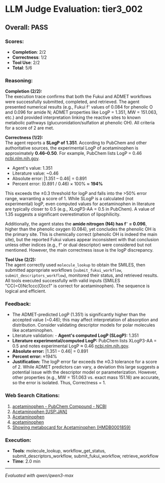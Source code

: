# LLM Judge Evaluation: tier3_002

## Overall: PASS

### Scores:
- **Completion**: 2/2
- **Correctness**: 1/2
- **Tool Use**: 2/2
- **Total**: 5/6

### Reasoning:
**Completion (2/2):**  
The execution trace confirms that both the Fukui and ADMET workflows were successfully submitted, completed, and retrieved. The agent presented numerical results (e.g., Fukui f⁻ values of 0.084 for phenolic O and 0.096 for amide N; ADMET properties like LogP = 1.351, MW = 151.063, etc.) and provided interpretation linking the reactive sites to known metabolic pathways (glucuronidation/sulfation at phenolic OH). All criteria for a score of 2 are met.

**Correctness (1/2):**  
The agent reports a **SLogP of 1.351**. According to PubChem and other authoritative sources, the experimental LogP of acetaminophen is approximately **0.46–0.50**. For example, PubChem lists LogP = 0.46 [ncbi.nlm.nih.gov](https://ncbi.nlm.nih.gov/pccompound?cmd=search&term=acetaminophen).  
- Agent's value: 1.351  
- Literature value: ~0.46  
- Absolute error: |1.351 – 0.46| = 0.891  
- Percent error: (0.891 / 0.46) × 100% ≈ **194%**

This exceeds the ±0.3 threshold for logP and falls into the >50% error range, warranting a score of 1. While SLogP is a calculated (not experimental) logP, even computed values for acetaminophen in literature are typically closer to 0.5 (e.g., XLogP3-AA = 0.5 in PubChem). A value of 1.35 suggests a significant overestimation of lipophilicity.

Additionally, the agent states the **amide nitrogen (N4) has f⁻ = 0.096**, higher than the phenolic oxygen (0.084), yet concludes the phenolic OH is the primary site. This is chemically correct (phenolic OH is indeed the main site), but the reported Fukui values appear inconsistent with that conclusion unless other indices (e.g., f⁺ or dual descriptor) were considered but not mentioned. However, the main correctness issue is the logP discrepancy.

**Tool Use (2/2):**  
The agent correctly used `molecule_lookup` to obtain the SMILES, then submitted appropriate workflows (`submit_fukui_workflow`, `submit_descriptors_workflow`), monitored their status, and retrieved results. All tools executed successfully with valid inputs (SMILES "CC(=O)Nc1ccc(O)cc1" is correct for acetaminophen). The sequence is logical and efficient.

### Feedback:
- The ADMET-predicted LogP (1.351) is significantly higher than the accepted value (~0.46); this may affect interpretation of absorption and distribution. Consider validating descriptor models for polar molecules like acetaminophen.
- Literature validation: - **Agent's computed LogP (SLogP):** 1.351  
- **Literature experimental/computed LogP:** PubChem lists XLogP3-AA = 0.5 and notes experimental LogP ≈ 0.46 [ncbi.nlm.nih.gov](https://ncbi.nlm.nih.gov/pccompound?cmd=search&term=acetaminophen).  
- **Absolute error:** |1.351 – 0.46| = 0.891  
- **Percent error:** ≈194%  
- **Justification:** The logP error far exceeds the ±0.3 tolerance for a score of 2. While ADMET predictors can vary, a deviation this large suggests a potential issue with the descriptor model or parameterization. However, other properties (e.g., MW = 151.063 vs. exact mass 151.16) are accurate, so the error is isolated. Thus, Correctness = 1.

### Web Search Citations:
1. [acetaminophen - PubChem Compound - NCBI](https://ncbi.nlm.nih.gov/pccompound?cmd=search&term=acetaminophen)
2. [Acetaminophen [USP:JAN]](https://pubchem.ncbi.nlm.nih.gov/substance/134972565)
3. [Acetaminophen](https://webbook.nist.gov/cgi/inchi/InChI%3D1S/C8H9NO2/c1-6(10)9-7-2-4-8(11)5-3-7/h2-5%2C11H%2C1H3%2C(H%2C9%2C10))
4. [acetaminophen](https://www.pharmgkb.org/chemical/PA448015)
5. [Showing metabocard for Acetaminophen (HMDB0001859)](https://www.hmdb.ca/metabolites/HMDB0001859)

### Execution:
- **Tools**: molecule_lookup, workflow_get_status, submit_descriptors_workflow, submit_fukui_workflow, retrieve_workflow
- **Time**: 2.0 min

---
*Evaluated with qwen/qwen3-max*
